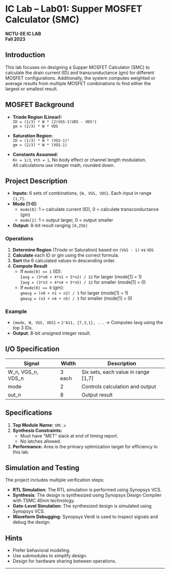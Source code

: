 # IC Lab – Lab01: Supper MOSFET Calculator (SMC)

**NCTU-EE IC LAB**  
**Fall 2023**

## Introduction
This lab focuses on designing a Supper MOSFET Calculator (SMC) to calculate the drain current (ID) and transconductance (gm) for different MOSFET configurations. Additionally, the system computes weighted or average results from multiple MOSFET combinations to find either the largest or smallest result.

## MOSFET Background
- **Triode Region (Linear):**  
  `ID = (1/3) * W * [2(VGS-1)VDS - VDS²]`  
  `gm = (2/3) * W * VDS`

- **Saturation Region:**  
  `ID = (1/3) * W * (VGS-1)²`  
  `gm = (2/3) * W * (VGS-1)`

- **Constants Assumed:**  
  `Kn = 1/3`, `Vth = 1`, No body effect or channel length modulation.  
  All calculations use integer math, rounded down.

## Project Description
- **Inputs:** 6 sets of combinations, `{W, VGS, VDS}`. Each input in range `[1,7]`.
- **Mode [1:0]:**
  - `mode[0]`: 1 = calculate current (ID), 0 = calculate transconductance (gm)
  - `mode[1]`: 1 = output larger, 0 = output smaller
- **Output:** 8-bit result ranging `[0,256]`

### Operations
1. **Determine Region** (Triode or Saturation) based on `(VGS - 1)` vs `VDS`
2. **Calculate** each ID or gm using the correct formula.
3. **Sort** the 6 calculated values in descending order.
4. **Compute Result**
   - If `mode[0] == 1` (ID):  
     `Iavg = (3*n0 + 4*n1 + 5*n2) / 12` for larger (mode[1] = 1)  
     `Iavg = (3*n3 + 4*n4 + 5*n5) / 12` for smaller (mode[1] = 0)
   - If `mode[0] == 0` (gm):  
     `gmavg = (n0 + n1 + n2) / 3` for larger (mode[1] = 1)  
     `gmavg = (n3 + n4 + n5) / 3` for smaller (mode[1] = 0)

### Example
- `{mode, W, VGS, VDS}` = `2'b11, {7,3,1}, ...`  → Computes Iavg using the top 3 IDs.
- **Output**: 8-bit unsigned integer result.

## I/O Specification
| Signal | Width | Description |
|--------|-------|-------------|
| W_n, VGS_n, VDS_n | 3 each | Six sets, each value in range [1,7] |
| mode  | 2     | Controls calculation and output |
| out_n | 8     | Output result |

## Specifications
1. **Top Module Name:** `SMC.v`
2. **Synthesis Constraints:**
   - Must have "MET" slack at end of timing report.
   - No latches allowed.
3. **Performance:** Area is the primary optimization target for efficiency in this lab.

## Simulation and Testing
The project includes multiple verification steps:
- **RTL Simulation**: The RTL simulation is performed using Synopsys VCS.
- **Synthesis**: The design is synthesized using Synopsys Design Compiler with TSMC 40nm technology.
- **Gate-Level Simulation**: The synthesized design is simulated using Synopsys VCS.
- **Waveform Debugging**: Synopsys Verdi is used to inspect signals and debug the design.

## Hints
- Prefer behavioral modeling.
- Use submodules to simplify design.
- Design for hardware sharing between operations.

---
